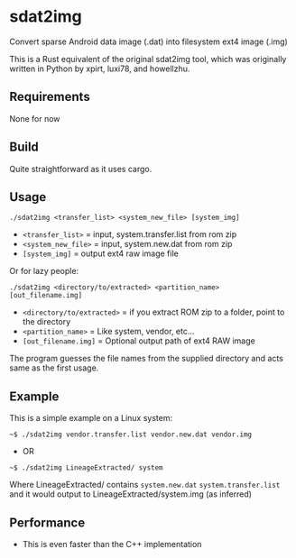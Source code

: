 # sdat2img
Convert sparse Android data image (.dat) into filesystem ext4 image (.img)

This is a Rust equivalent of the original sdat2img tool, which was originally written in Python by xpirt, luxi78, and howellzhu.

## Requirements
None for now

## Build
Quite straightforward as it uses cargo.

## Usage
```
./sdat2img <transfer_list> <system_new_file> [system_img]
```
- `<transfer_list>` = input, system.transfer.list from rom zip
- `<system_new_file>` = input, system.new.dat from rom zip
- `[system_img]` = output ext4 raw image file

Or for lazy people:
```
./sdat2img <directory/to/extracted> <partition_name> [out_filename.img]
```
- `<directory/to/extracted>` = if you extract ROM zip to a folder, point to the directory
- `<partition_name>` = Like system, vendor, etc...
- `[out_filename.img]` = Optional output path of ext4 RAW image

The program guesses the file names from the supplied directory and acts same as the first usage.

## Example
This is a simple example on a Linux system: 
```
~$ ./sdat2img vendor.transfer.list vendor.new.dat vendor.img
```

- OR

```
~$ ./sdat2img LineageExtracted/ system
```
Where LineageExtracted/ contains `system.new.dat` `system.transfer.list` and it would output to LineageExtracted/system.img (as inferred)

## Performance
- This is even faster than the C++ implementation
